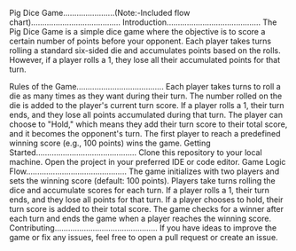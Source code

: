 Pig Dice Game.......................(Note:-Included flow chart)........................................
Introduction..........................................
The Pig Dice Game is a simple dice game where the objective is to score a certain number of points before your opponent. Each player takes turns rolling a standard six-sided die and accumulates points based on the rolls. However, if a player rolls a 1, they lose all their accumulated points for that turn.

Rules of the Game.......................................
Each player takes turns to roll a die as many times as they want during their turn.
The number rolled on the die is added to the player's current turn score.
If a player rolls a 1, their turn ends, and they lose all points accumulated during that turn.
The player can choose to "Hold," which means they add their turn score to their total score, and it becomes the opponent's turn.
The first player to reach a predefined winning score (e.g., 100 points) wins the game.
Getting Started.............................................
Clone this repository to your local machine.
Open the project in your preferred IDE or code editor.
Game Logic Flow.............................................
The game initializes with two players and sets the winning score (default: 100 points).
Players take turns rolling the dice and accumulate scores for each turn.
If a player rolls a 1, their turn ends, and they lose all points for that turn.
If a player chooses to hold, their turn score is added to their total score.
The game checks for a winner after each turn and ends the game when a player reaches the winning score.
Contributing..............................................
If you have ideas to improve the game or fix any issues, feel free to open a pull request or create an issue.
